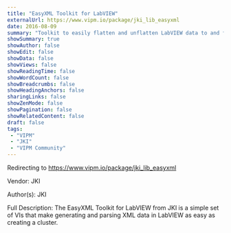 ```yaml
---
title: "EasyXML Toolkit for LabVIEW"
externalUrl: https://www.vipm.io/package/jki_lib_easyxml
date: 2016-08-09
summary: "Toolkit to easily flatten and unflatten LabVIEW data to and from XML."
showSummary: true
showAuthor: false
showEdit: false
showData: false
showViews: false
showReadingTime: false
showWordCount: false
showBreadcrumbs: false
showHeadingAnchors: false
sharingLinks: false
showZenMode: false
showPagination: false
showRelatedContent: false
draft: false
tags:
 - "VIPM"
 - "JKI"
 - "VIPM Community"
---
```


Redirecting to https://www.vipm.io/package/jki_lib_easyxml

Vendor: JKI

Author(s): JKI
 
Full Description:
The EasyXML Toolkit for LabVIEW from JKI is a simple set of VIs that make generating and parsing XML data in LabVIEW as easy as creating a cluster.